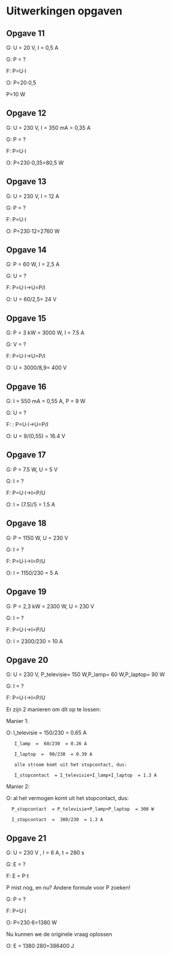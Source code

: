 # Uitwerkingen opgaven
## Opgave 11

G: U = 20 V, I = 0,5 A

G: P = ?

F: P=U⋅I

O: P=20⋅0,5
   
   P=10 W

## Opgave 12

G: U = 230 V, I = 350 mA = 0,35 A

G: P = ?

F: P=U⋅I

O: P=230⋅0,35=80,5 W

## Opgave 13

G: U = 230 V, I = 12 A

G: P = ?

F: P=U⋅I

O: P=230⋅12=2760 W

## Opgave 14

G: P = 60 W, I = 2,5 A 

G: U = ?

F: P=U⋅I→U=P/I

O: U =  60/2,5= 24 V
## Opgave 15

G: P = 3 kW = 3000 W, I = 7.5 A

G: V = ?

F: P=U⋅I→U=P/I

O: U =  3000/8,9= 400 V

## Opgave 16

G: I = 550 mA = 0,55 A, P = 9 W

G: U = ?

F: : P=U⋅I→U=P/I

O: U =  9/(0,55)  = 16.4 V

## Opgave 17

G: P =  7.5 W, U = 5 V 

G: I = ?

F: P=U⋅I→I=P/U

O:  I =  (7.5)/5  = 1.5 A

## Opgave 18

G: P =  1150 W, U = 230 V 

G: I = ?

F: P=U⋅I→I=P/U

O:  I =  1150/230  = 5 A

## Opgave 19

G: P =  2,3 kW = 2300 W, U = 230 V 

G: I = ?

F: P=U⋅I→I=P/U

O:  I =  2300/230  = 10 A 


## Opgave 20

G: U = 230 V, P_televisie= 150 W,P_lamp= 60 W,P_laptop= 90 W

G: I = ?

F: P=U⋅I→I=P/U

Er zijn 2 manieren om dit op te lossen:


Manier 1:

O:  I_televisie  =  150/230  = 0.65 A

       I_lamp  =  60/230  = 0.26 A

       I_laptop  =  90/230  = 0.39 A

       alle stroom komt uit het stopcontact, dus:

       I_stopcontact  = I_televisie+I_lamp+I_laptop  = 1.3 A


Manier 2:

O: al het vermogen komt uit het stopcontact, dus:

      P_stopcontact  = P_televisie+P_lamp+P_laptop  = 300 W

      I_stopcontact  =  300/230  = 1.3 A


## Opgave 21

G: U = 230 V , I = 6 A, t = 280 s

G: E = ?

F: E = P⋅t

P mist nog, en nu? Andere formule voor P zoeken!

G: P = ?

F: P=U⋅I

O: P=230⋅6=1380 W

Nu kunnen we de originele vraag oplossen

O: E = 1380⋅280=386400 J
